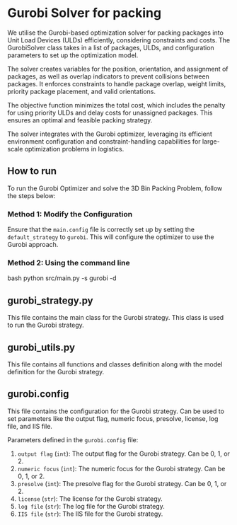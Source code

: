 # Gurobi Solver for packing  

We utilise the Gurobi-based optimization solver for packing packages into Unit Load Devices (ULDs) efficiently, considering constraints and costs. The GurobiSolver class takes in a list of packages, ULDs, and configuration parameters to set up the optimization model.

The solver creates variables for the position, orientation, and assignment of packages, as well as overlap indicators to prevent collisions between packages. It enforces constraints to handle package overlap, weight limits, priority package placement, and valid orientations.

The objective function minimizes the total cost, which includes the penalty for using priority ULDs and delay costs for unassigned packages. This ensures an optimal and feasible packing strategy.

The solver integrates with the Gurobi optimizer, leveraging its efficient environment configuration and constraint-handling capabilities for large-scale optimization problems in logistics.

## How to run

To run the Gurobi Optimizer and solve the 3D Bin Packing Problem, follow the steps below:

### Method 1: Modify the Configuration
Ensure that the `main.config` file is correctly set up by setting the `default_strategy` to `gurobi`. This will configure the optimizer to use the Gurobi approach.

### Method 2: Using the command line
bash
python src/main.py -s gurobi -d

## gurobi_strategy.py

This file contains the main class for the Gurobi strategy. This class is used to run the Gurobi strategy.

## gurobi_utils.py

This file contains all functions and classes definition along with the model definition for the Gurobi strategy.

## gurobi.config

This file contains the configuration for the Gurobi strategy. Can be used to set parameters like the output flag, numeric focus, presolve, license, log file, and IIS file.

Parameters defined in the `gurobi.config` file:

1. `output flag` (`int`): The output flag for the Gurobi strategy. Can be 0, 1, or 2. <br>
2. `numeric focus` (`int`): The numeric focus for the Gurobi strategy. Can be 0, 1, or 2. <br>
3. `presolve` (`int`): The presolve flag for the Gurobi strategy. Can be 0, 1, or 2. <br>
4. `license` (`str`): The license for the Gurobi strategy. <br>
5. `log file` (`str`): The log file for the Gurobi strategy. <br>
6. `IIS file` (`str`): The IIS file for the Gurobi strategy. <br>
